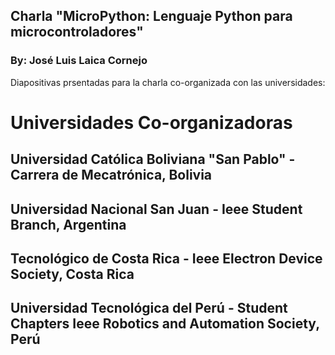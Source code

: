 ## Charla "MicroPython: Lenguaje Python para microcontroladores"
### By: José Luis Laica Cornejo
Diapositivas prsentadas para la charla co-organizada con las universidades:

# Universidades Co-organizadoras

## Universidad Católica Boliviana "San Pablo" - Carrera de Mecatrónica, Bolivia 
## Universidad Nacional San Juan - Ieee Student Branch, Argentina
## Tecnológico de Costa Rica - Ieee Electron Device Society, Costa Rica
## Universidad Tecnológica del Perú - Student Chapters Ieee Robotics and Automation Society, Perú
